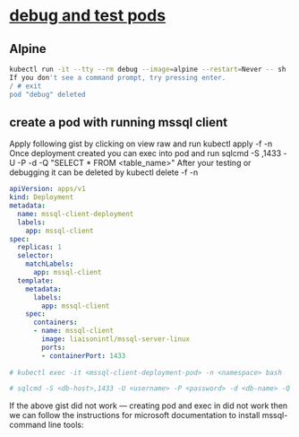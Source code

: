 # **[debug and test pods](https://medium.com/@shambhand2020/create-the-various-debug-or-test-pod-inside-kubernetes-cluster-e4862c767b96)**

## Alpine

```bash
kubectl run -it --tty --rm debug --image=alpine --restart=Never -- sh
If you don't see a command prompt, try pressing enter.
/ # exit
pod "debug" deleted
```

## create a pod with running mssql client

Apply following gist by clicking on view raw and run kubectl apply -f <gist raw file link> -n <namespace> Once deployment created you can exec into pod and run sqlcmd -S <db-host>,1433 -U <username> -P <password> -d <db-name> -Q "SELECT * FROM <table_name>" After your testing or debugging it can be deleted by kubectl delete -f <gist raw file link> -n <namespace>

```yaml
apiVersion: apps/v1
kind: Deployment
metadata:
  name: mssql-client-deployment
  labels:
    app: mssql-client
spec:
  replicas: 1
  selector:
    matchLabels:
      app: mssql-client
  template:
    metadata:
      labels:
        app: mssql-client
    spec:
      containers:
      - name: mssql-client
        image: liaisonintl/mssql-server-linux
        ports:
        - containerPort: 1433
        
# kubectl exec -it <mssql-client-deployment-pod> -n <namespace> bash

# sqlcmd -S <db-host>,1433 -U <username> -P <password> -d <db-name> -Q "SELECT * FROM <table_name>"

```

If the above gist did not work — creating pod and exec in did not work then we can follow the instructions for microsoft documentation to install mssql-command line tools:

